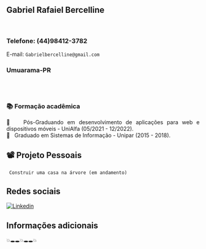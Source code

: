 <div align="justify">
<h2>Gabriel Rafaiel Bercelline</h2>
<br>
<h3>Telefone: (44)98412-3782</h3>
E-mail: <code>Gabrielbercelline@gmail.com</code>
<h3>Umuarama-PR</h3>

<br>
<br>
<h3>📚  Formação acadêmica</h3>

   📓 &nbsp; Pós-Graduando em desenvolvimento de aplicações para web e dispositivos móveis - UniAlfa (05/2021 - 12/2022). <br />
   📓 &nbsp; Graduado em Sistemas de Informação - Unipar (2015 - 2018). <br />

## 📽️ Projeto Pessoais
     Construir uma casa na árvore (em andamento)

## Redes sociais

[![Linkedin](https://img.shields.io/badge/Gabriel_Bercelline%20-blue?style=flat-square&logo=Linkedin&logoColor=white)](https://www.linkedin.com/in/gabriel-rafaiel-bercelline-3a49b3154/)



## Informações adicionais
    💥🕳️🕳️💥🕳️🕳️💥